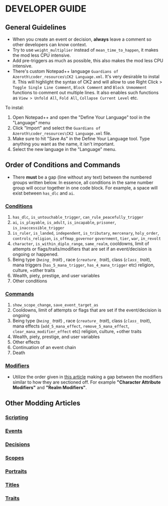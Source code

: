# DEVELOPER GUIDE

## General Guidelines
- When you create an event or decision, **always** leave a comment so other developers can know context.
- Try to use `weight_multiplier` instead of `mean_time_to_happen`, it makes the mod less CPU intensive.
- Add pre-triggers as much as possible, this also makes the mod less CPU intensive.
- There's custom Notepad++ language `Guardians of Azeroth\coder_resources\CK2 Language.xml`. It's very desirable to instal it. This will highlight the syntax of CK2 and will allow to use Right Click > `Toggle Single Line Comment`, `Block Comment` and `Block Unmomment` functions to comment out multiple lines. It also enables such functions as `View > Unfold All`, `Fold All`, `Collapse Current Level` etc.

To instal:
1. Open Notepad++ and open the "Define Your Language" tool in the "Language" menu
2. Click "Import" and select the `Guardians of Azeroth\coder_resources\CK2 Language.xml` file.
3. Make sure to hit "Save As" in the Define Your Language tool. Type anything you want as the name, it isn't important.
4. Select the new language in the "Language" menu.

## Order of Conditions and Commands
 - There **must** be a gap (line without any text) between the numbered groups written below. In essence, all conditions in the same number group will occur together in one code block. For example, a space will exist between `has_dlc` and `ai`.
### [Conditions](https://ck2.paradoxwikis.com/Conditions)
1. `has_dlc`, `is_untouchable_trigger`, `can_rule_peacefully_trigger`
2. `ai`, `is_playable`, `is_adult`, `is_incapable`, `prisoner`, `is_inaccessible_trigger`
3. `is_ruler`, `is_landed`, `independent`, `is_tributary`, `mercenary`, `holy_order`, `controls_religion`, `is_offmap_governor` `government`, `tier`, `war`, `in_revolt`
4. `character`, `is_within_diplo_range`, `same_realm`, cooldowns, limit of attempts or flags/traits/modifiers that are set if an event/decision is ongoing or happened.
5. Being type (_`being_` trait_) , race (_`creature_` trait_), class (_`class_` trait_), mana triggers (`has_5_mana_trigger`, `has_4_mana_trigger` etc) religion, culture, +other traits
6. Wealth, piety, prestige, and user variables
7. Other conditions

### [Commands](https://ck2.paradoxwikis.com/Commands)
1. `show_scope_change`, `save_event_target_as`
2. Cooldowns, limit of attempts or flags that are set if the event/decision is ongoing
3. Being type (_`being_` trait_) , race (_`creature_` trait_), class (_`class_` trait_), mana effects (`add_5_mana_effect`, `remove_5_mana_effect`, `clear_mana_modifier_effect` etc) religion, culture, +other traits
4. Wealth, piety, prestige, and user variables
5. Other effects
6. Continuation of an event chain
7. Death

### [Modifiers](https://ck2.paradoxwikis.com/Modifiers)
 - Utilize the order given in [this article](https://ck2.paradoxwikis.com/Modifiers) making a gap between the modifiers similar to how they are sectioned off. For example **"Character Attribute Modifiers"** and **"Realm Modifiers"**.
 
 ## Other Modding Articles
### [Scripting](https://ck2.paradoxwikis.com/Scripting)
 
### [Events](https://ck2.paradoxwikis.com/Event_modding)
 
### [Decisions](https://ck2.paradoxwikis.com/Decisions_modding)
 
### [Scopes](https://ck2.paradoxwikis.com/Scopes)
 
### [Portraits](https://ck2.paradoxwikis.com/Portrait_modding)
 
### [Titles](https://ck2.paradoxwikis.com/Title_modding)
 
### [Traits](https://ck2.paradoxwikis.com/Trait_modding)
 
 
